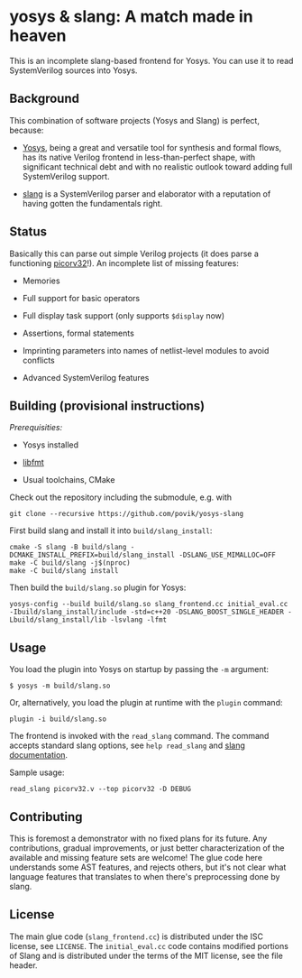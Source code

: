 # yosys & slang: A match made in heaven

This is an incomplete slang-based frontend for Yosys. You can use it to read SystemVerilog sources into Yosys.

## Background

This combination of software projects (Yosys and Slang) is perfect, because:

 * [Yosys](https://github.com/YosysHQ/yosys), being a great and versatile tool for synthesis and formal flows, has its native Verilog frontend in less-than-perfect shape, with significant technical debt and with no realistic outlook toward adding full SystemVerilog support.

 * [slang](https://github.com/MikePopoloski/slang) is a SystemVerilog parser and elaborator with a reputation of having gotten the fundamentals right.

## Status

Basically this can parse out simple Verilog projects (it does parse a functioning [picorv32](https://github.com/YosysHQ/picorv32)!). An incomplete list of missing features:

 * Memories

 * Full support for basic operators

 * Full display task support (only supports `$display` now)

 * Assertions, formal statements

 * Imprinting parameters into names of netlist-level modules to avoid conflicts

 * Advanced SystemVerilog features

## Building (provisional instructions)

*Prerequisities:*

 * Yosys installed

 * [libfmt](https://github.com/fmtlib/fmt)

 * Usual toolchains, CMake

Check out the repository including the submodule, e.g. with

    git clone --recursive https://github.com/povik/yosys-slang

First build slang and install it into `build/slang_install`:

    cmake -S slang -B build/slang -DCMAKE_INSTALL_PREFIX=build/slang_install -DSLANG_USE_MIMALLOC=OFF
    make -C build/slang -j$(nproc)
    make -C build/slang install

Then build the `build/slang.so` plugin for Yosys:

    yosys-config --build build/slang.so slang_frontend.cc initial_eval.cc -Ibuild/slang_install/include -std=c++20 -DSLANG_BOOST_SINGLE_HEADER -Lbuild/slang_install/lib -lsvlang -lfmt

## Usage

You load the plugin into Yosys on startup by passing the `-m` argument:

    $ yosys -m build/slang.so

Or, alternatively, you load the plugin at runtime with the `plugin` command:

    plugin -i build/slang.so

The frontend is invoked with the `read_slang` command. The command accepts standard slang options, see `help read_slang` and [slang documentation](https://www.sv-lang.com/command-line-ref.html).

Sample usage:

    read_slang picorv32.v --top picorv32 -D DEBUG

## Contributing

This is foremost a demonstrator with no fixed plans for its future. Any contributions, gradual improvements, or just better characterization of the available and missing feature sets are welcome! The glue code here understands some AST features, and rejects others, but it's not clear what language features that translates to when there's preprocessing done by slang.

## License

The main glue code (`slang_frontend.cc`) is distributed under the ISC license, see `LICENSE`. The `initial_eval.cc` code contains modified portions of Slang and is distributed under the terms of the MIT license, see the file header.
